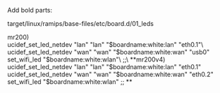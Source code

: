 Add bold parts:

target/linux/ramips/base-files/etc/board.d/01_leds

mr200)\
        ucidef_set_led_netdev "lan" "lan" "$boardname:white:lan" "eth0.1"\
        ucidef_set_led_netdev "wan" "wan" "$boardname:white:wan" "usb0"\
        set_wifi_led "$boardname:white:wlan"\
        ;;\
**mr200v4)
        ucidef_set_led_netdev "lan" "lan" "$boardname:white:lan" "eth0.1"
        ucidef_set_led_netdev "wan" "wan" "$boardname:white:wan" "eth0.2"
        set_wifi_led "$boardname:white:wlan"
        ;;
**
